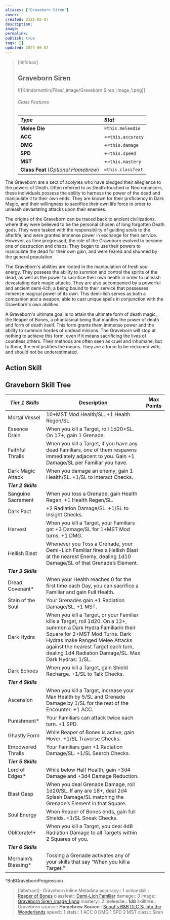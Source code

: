 ```yaml
---
aliases: ["Graveborn Siren"]
cover: 
created: 2321-02-07
description: 
image: 
permalink: 
publish: true
tags: []
updated: 2023-06-02
---
```


> [!infobox]
>## Graveborn Siren
> ![[Krindornothin/Files/_image/Graveborn Siren_image_1.png]]
> ###### Class Features
>
> | ***Type*** | ***Stat*** |
> |:---|:---|
> | **Melee Die** | `=this.meleedie` |
> | **ACC** | +`=this.accuracy`|
> | **DMG** | +`=this.damage` |
> | **SPD** | +`=this.speed` |
> | **MST** | +`=this.mastery` |
> | **Class Feat** (*Optional Homebrew*) | `=this.classfeat` |
>

The Graveborn are a sect of acolytes who have pledged their allegiance to the powers of Death. Often referred to as Death-touched or Necromancers, these individuals possess the ability to harness the power of the dead and manipulate it to their own ends. They are known for their proficiency in Dark Magic, and their willingness to sacrifice their own life force in order to unleash devastating attacks upon their enemies.

The origins of the Graveborn can be traced back to ancient civilizations, where they were believed to be the personal chosen of long forgotten Death gods. They were tasked with the responsibility of guiding souls to the afterlife, and were granted immense power in exchange for their service. However, as time progressed, the role of the Graveborn evolved to become one of destruction and chaos. They began to use their powers to manipulate the dead for their own gain, and were feared and shunned by the general population.

The Graveborn's abilities are rooted in the manipulation of fresh soul energy. They possess the ability to summon and control the spirits of the dead, as well as the power to sacrifice their own health in order to unleash devastating dark magic attacks. They are also accompanied by a powerful and ancient demi-lich; a being bound to their service that possesses immense magical power of its own. This demi-lich serves as both a companion and a weapon, able to cast unique spells in conjunction with the Graveborn's own abilities.

A Graveborn's ultimate goal is to attain the ultimate form of death magic, the Reaper of Bones, a phantasmal being that mantles the power of death and form of death itself. This form grants them immense power and the ability to summon hordes of undead minions. The Graveborn will stop at nothing to achieve this form, even if it means sacrificing the lives of countless others. Their methods are often seen as cruel and inhumane, but to them, the end justifies the means. They are a force to be reckoned with, and should not be underestimated.

## Action Skill

## Graveborn Skill Tree

| ***Tier 1 Skills***  | Description                                                                                                                                                                                                                                                                        | Max Points |
| -------------------- | ---------------------------------------------------------------------------------------------------------------------------------------------------------------------------------------------------------------------------------------------------------------------------------- | ---------- |
| Mortal Vessel        | 10+MST Mod Health/SL. +1 Health Regen/SL.                                                                                                                                                                                                                                          |            |
| Essence Drain        | When you kill a Target, roll 1d20+SL. On 17+, gain 1 Grenade.                                                                                                                                                                                                                      |            |
| Faithful Thralls     | When you kill a Target, if you have any dead Familiars, one of them respawns immediately adjacent to you. Gain +1 Damage/SL per Familiar you have.                                                                                                                                 |            |
| Dark Magic Attack    | When you damage an enemy, gain 1 Health/SL. +1/SL to Interact Checks.                                                                                                                                                                                                              |            |
| ***Tier 2 Skills***  |                                                                                                                                                                                                                                                                                    |            |
| Sanguine Sacrament   | When you toss a Grenade, gain Health Regen. +1 Health Regen/SL.                                                                                                                                                                                                                    |            |
| Dark Pact            | +2 Radiation Damage/SL. +1/SL to Insight Checks.                                                                                                                                                                                                                                   |            |
| Harvest              | When you kill a Target, your Familiars get +3 Damage/SL for 1+MST Mod turns. +1 DMG.                                                                                                                                                                                               |            |
| Hellish Blast        | Whenever you Toss a Grenade, your Demi-Lich Familiar fires a Hellish Blast at the nearest Enemy, dealing 1d10 Damage/SL of that Grenade’s Element.                                                                                                                                 |            |
| ***Tier 3 Skills***  |                                                                                                                                                                                                                                                                                    |            |
| Dread Covenant\*     | When your Health reaches 0 for the first time each Day, you can sacrifice a Familiar and gain Full Health.                                                                                                                                                                         |            |
| Stain of the Soul    | Your Grenades gain +1 Radiation Damage/SL. +1 MST.                                                                                                                                                                                                                                 |            |
| Dark Hydra           | When you kill a Target, or your Familiar kills a Target, roll 1d20. On a 12+, summon a Dark Hydra Familiarin their Square for 2+MST Mod Turns. Dark Hydras make Ranged Melee Attacks against the nearest Target each turn, dealing 1d4 Radiation Damage/SL. Max Dark Hydras: 1/SL. |            |
| Dark Echoes          | When you kill a Target, gain Shield Recharge. +1/SL to Talk Checks.                                                                                                                                                                                                                |            |
| ***Tier 4 Skills***  |                                                                                                                                                                                                                                                                                    |            |
| Ascension            | When you kill a Target, increase your Max Health by 5/SL and Grenade Damage by 1/SL for the rest of the Encounter. +1 ACC.                                                                                                                                                         |            |
| Punishment\*         | Your Familiars can attack twice each turn. +1 SPD.                                                                                                                                                                                                                                 |            |
| Ghastly Form         | While Reaper of Bones is active, gain Hover. +1/SL Traverse Checks.                                                                                                                                                                                                                |            |
| Empowered Thralls    | Your Familiars gain +1 Radiation Damage/SL. +1/SL Search Checks.                                                                                                                                                                                                                   |            |
| ***Tier 5 Skills***  |                                                                                                                                                                                                                                                                                    |            |
| Lord of Edges*       | While below Half Health, gain +3d4 Damage and +3d4 Damage Reduction.                                                                                                                                                                                                               |            |
| Blast Gasp           | When you deal Grenade Damage, roll 1d20/SL. If any are 18+, deal 2d4 Splash Damage/SL matching the Grenade’s Element in that Square.                                                                                                                                               |            |
| Soul Energy          | When Reaper of Bones ends, gain full Shields. +1/SL Sneak Checks.                                                                                                                                                                                                                  |            |
| Obliterate!\*        | When you kill a Target, you deal 4d8 Radiation Damage to all Targets within 2 Squares of you.                                                                                                                                                                                      |            |
| ***Tier 6 Skills***  |                                                                                                                                                                                                                                                                                    |            |
| Morhaim’s Blessing\* | Tossing a Grenade activates any of your skills that say “When you kill a Target.”                                                                                                                                                                                                  |            |
^BnBGravebornProgression

>[!abstract]- Graveborn Inline Metadata
> accuracy:: 1
> actionskill:: [Reaper of Bones](Bunkers%20and%20Badasses/1%20Creating%20a%20Vault%20Hunter/The%20Classes/Siren/Graveborn%20Siren/Reaper%20Of%20Bones.md)
> classfeat:: [Demi-Lich Familiar](Demi-Lich-Familiar.md)
> damage:: 0
> image:: [Graveborn Siren_image_1.png](Krindornothin/Files/_image/Graveborn%20Siren_image_1.png)
> mastery:: 2
> meleedie:: **1d8**
> skilltree:: Graveborn
> source:: **Homebrew**
> **Source**:: [Scout's B&B DLC 3: Into the Wonderlands](https://docs.google.com/document/d/1MLOgrWwcLNTnP9PuXrKiLImy7SUh4hXO8arVUAlmdp0/edit)
> speed:: 1
> stats:: 1 ACC 0 DMG 1 SPD 2 MST
> class:: Siren
